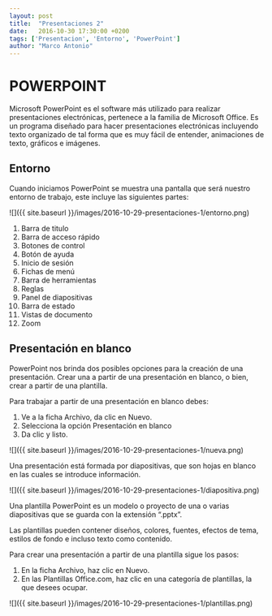 ```yaml
---
layout: post
title:  "Presentaciones 2"
date:   2016-10-30 17:30:00 +0200
tags: ['Presentacion', 'Entorno', 'PowerPoint']
author: "Marco Antonio"
---
```


#	POWERPOINT

Microsoft PowerPoint es el software más utilizado para realizar presentaciones electrónicas, pertenece a la familia de Microsoft Office.
Es un programa diseñado para hacer presentaciones electrónicas incluyendo texto organizado de tal forma que es muy fácil de entender, animaciones de texto, gráficos e imágenes. 

##	Entorno

Cuando iniciamos PowerPoint se muestra una pantalla que será nuestro entorno de trabajo, este incluye las siguientes partes:

![]({{ site.baseurl }}/images/2016-10-29-presentaciones-1/entorno.png)

1.	Barra de titulo
2.	Barra de acceso rápido
3.	Botones de control
4.	Botón de ayuda
5.	Inicio de sesión
6.	Fichas de menú
7.	Barra de herramientas
8.	Reglas
9.	Panel de diapositivas
10.	Barra de estado
11.	Vistas de documento
12.	Zoom

##	Presentación en blanco

PowerPoint nos brinda dos posibles opciones para la creación de una presentación. Crear una a partir de una presentación en blanco, o bien, crear a partir de una plantilla.

Para trabajar a partir de una presentación en blanco debes:

1. Ve a la ficha Archivo, da clic en Nuevo.
2. Selecciona la opción Presentación en blanco
3. Da clic y listo.

![]({{ site.baseurl }}/images/2016-10-29-presentaciones-1/nueva.png)

Una presentación está formada por diapositivas, que son hojas en blanco en las cuales se introduce información.

![]({{ site.baseurl }}/images/2016-10-29-presentaciones-1/diapositiva.png)

Una plantilla PowerPoint es un modelo o proyecto de una o varias diapositivas que se guarda con la extensión “.pptx”.

Las plantillas pueden contener diseños, colores, fuentes, efectos de tema, estilos de fondo e incluso texto como contenido.

Para crear una presentación a partir de una plantilla sigue los pasos:

1. En la ficha Archivo, haz clic en Nuevo.
2. En las Plantillas Office.com, haz clic en una categoría de plantillas, la que desees ocupar.

![]({{ site.baseurl }}/images/2016-10-29-presentaciones-1/plantillas.png)